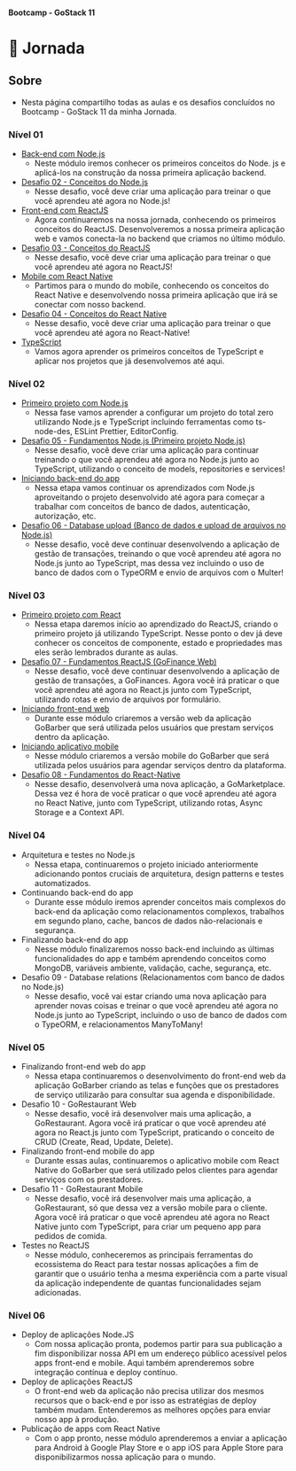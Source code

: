 ####  Bootcamp - GoStack 11
# 🚀 Jornada

## Sobre

- Nesta página compartilho todas as aulas e os desafios concluídos no Bootcamp - GoStack 11 da minha Jornada.

### Nível 01
  - [Back-end com Node.js](https://github.com/fabiosvf/bootcamp-gostack-11-nivel-01-back-end-com-node-js)
    - Neste módulo iremos conhecer os primeiros conceitos do Node. js e aplicá-los na construção da nossa primeira aplicação backend.
  - [Desafio 02 - Conceitos do Node.js](https://github.com/fabiosvf/bootcamp-gostack-11-desafio-02-conceitos-do-node-js)
    - Nesse desafio, você deve criar uma aplicação para treinar o que você aprendeu até agora no Node.js!
  - [Front-end com ReactJS](https://github.com/fabiosvf/bootcamp-gostack-11-nivel-01-front-end-com-reactjs)
    - Agora continuaremos na nossa jornada, conhecendo os primeiros conceitos do ReactJS. Desenvolveremos a nossa primeira aplicação web e vamos conecta-la no backend que criamos no último módulo.
  - [Desafio 03 - Conceitos do ReactJS](https://github.com/fabiosvf/bootcamp-gostack-11-desafio-03-conceitos-do-reactjs)
    - Nesse desafio, você deve criar uma aplicação para treinar o que você aprendeu até agora no ReactJS!
  - [Mobile com React Native](https://github.com/fabiosvf/bootcamp-gostack-11-nivel-01-mobile-com-react-native)
    - Partimos para o mundo do mobile, conhecendo os conceitos do React Native e desenvolvendo nossa primeira aplicação que irá se conectar com nosso backend.
  - [Desafio 04 - Conceitos do React Native](https://github.com/fabiosvf/bootcamp-gostack-11-desafio-04-conceitos-do-react-native)
    - Nesse desafio, você deve criar uma aplicação para treinar o que você aprendeu até agora no React-Native!
  - [TypeScript](https://github.com/fabiosvf/bootcamp-gostack-11-nivel-01-typescript)
    - Vamos agora aprender os primeiros conceitos de TypeScript e aplicar nos projetos que já desenvolvemos até aqui.

### Nível 02
  - [Primeiro projeto com Node.js](https://github.com/fabiosvf/bootcamp-gostack-11-nivel-02-primeiro-projeto-com-node-js)
    - Nessa fase vamos aprender a configurar um projeto do total zero utilizando Node.js e TypeScript incluindo ferramentas como ts-node-des, ESLint Prettier, EditorConfig.
  - [Desafio 05 - Fundamentos Node.js (Primeiro projeto Node.js)](https://github.com/fabiosvf/bootcamp-gostack-11-desafio-05-primeiro-projeto-node-js)
    - Nesse desafio, você deve criar uma aplicação para continuar treinando o que você aprendeu até agora no Node.js junto ao TypeScript, utilizando o conceito de models, repositories e services!
  - [Iniciando back-end do app](https://github.com/fabiosvf/bootcamp-gostack-11-nivel-02-iniciando-back-end-do-app)
    - Nessa etapa vamos continuar os aprendizados com Node.js aproveitando o projeto desenvolvido até agora para começar a trabalhar com conceitos de banco de dados, autenticação, autorização, etc.
  - [Desafio 06 - Database upload (Banco de dados e upload de arquivos no Node.js)](https://github.com/fabiosvf/bootcamp-gostack-11-desafio-06-database-upload)
    - Nesse desafio, você deve continuar desenvolvendo a aplicação de gestão de transações, treinando o que você aprendeu até agora no Node.js junto ao TypeScript, mas dessa vez incluindo o uso de banco de dados com o TypeORM e envio de arquivos com o Multer!

### Nível 03
  - [Primeiro projeto com React](https://github.com/fabiosvf/bootcamp-gostack-11-nivel-03-primeiro-projeto-com-react)
    - Nessa etapa daremos início ao aprendizado do ReactJS, criando o primeiro projeto já utilizando TypeScript. Nesse ponto o dev já deve conhecer os conceitos de componente, estado e propriedades mas eles serão lembrados durante as aulas.
  - [Desafio 07 - Fundamentos ReactJS (GoFinance Web)](https://github.com/fabiosvf/bootcamp-gostack-11-desafio-07-fundamentos-reactjs)
    - Nesse desafio, você deve continuar desenvolvendo a aplicação de gestão de transações, a GoFinances. Agora você irá praticar o que você aprendeu até agora no React.js junto com TypeScript, utilizando rotas e envio de arquivos por formulário.
  - [Iniciando front-end web](https://github.com/fabiosvf/bootcamp-gostack-11-nivel-03-iniciando-front-end-web)
    - Durante esse módulo criaremos a versão web da aplicação GoBarber que será utilizada pelos usuários que prestam serviços dentro da aplicação.
  - [Iniciando aplicativo mobile](https://github.com/fabiosvf/bootcamp-gostack-11-nivel-03-iniciando-aplicativo-mobile)
    - Nesse módulo criaremos a versão mobile do GoBarber que será utilizada pelos usuários para agendar serviços dentro da plataforma.
  - [Desafio 08 - Fundamentos do React-Native](https://github.com/fabiosvf/bootcamp-gostack-11-desafio-08-fundamentos-react-native)
    - Nesse desafio, desenvolverá uma nova aplicação, a GoMarketplace. Dessa vez é hora de você praticar o que você aprendeu até agora no React Native, junto com TypeScript, utilizando rotas, Async Storage e a Context API.

### Nível 04
  - Arquitetura e testes no Node.js
    - Nessa etapa, continuaremos o projeto iniciado anteriormente adicionando pontos cruciais de arquitetura, design patterns e testes automatizados. 
  - Continuando back-end do app
    - Durante esse módulo iremos aprender conceitos mais complexos do back-end da aplicação como relacionamentos complexos, trabalhos em segundo plano, cache, bancos de dados não-relacionais e segurança.
  - Finalizando back-end do app
    - Nesse módulo finalizaremos nosso back-end incluindo as últimas funcionalidades do app e também aprendendo conceitos como MongoDB, variáveis ambiente, validação, cache, segurança, etc.
  - Desafio 09 - Database relations (Relacionamentos com banco de dados no Node.js)
    - Nesse desafio, você vai estar criando uma nova aplicação para aprender novas coisas e treinar o que você aprendeu até agora no Node.js junto ao TypeScript, incluindo o uso de banco de dados com o TypeORM, e relacionamentos ManyToMany!

### Nível 05
  - Finalizando front-end web do app
    - Nessa etapa continuaremos o desenvolvimento do front-end web da aplicação GoBarber criando as telas e funções que os prestadores de serviço utilizarão para consultar sua agenda e disponibilidade.
  - Desafio 10 - GoRestaurant Web
    - Nesse desafio, você irá desenvolver mais uma aplicação, a GoRestaurant. Agora você irá praticar o que você aprendeu até agora no React.js junto com TypeScript, praticando o conceito de CRUD (Create, Read, Update, Delete).
  - Finalizando front-end mobile do app
    - Durante essas aulas, continuaremos o aplicativo mobile com React Native do GoBarber que será utilizado pelos clientes para agendar serviços com os prestadores.
  - Desafio 11 - GoRestaurant Mobile
    - Nesse desafio, você irá desenvolver mais uma aplicação, a GoRestaurant, só que dessa vez a versão mobile para o cliente. Agora você irá praticar o que você aprendeu até agora no React Native junto com TypeScript, para criar um pequeno app para pedidos de comida.
  - Testes no ReactJS
    - Nesse módulo, conheceremos as principais ferramentas do ecossistema do React para testar nossas aplicações a fim de garantir que o usuário tenha a mesma experiência com a parte visual da aplicação independente de quantas funcionalidades sejam adicionadas.

### Nível 06
  - Deploy de aplicações Node.JS
    - Com nossa aplicação pronta, podemos partir para sua publicação a fim disponibilizar nossa API em um endereço público acessível pelos apps front-end e mobile. Aqui também aprenderemos sobre integração contínua e deploy contínuo.
  - Deploy de aplicações ReactJS
    - O front-end web da aplicação não precisa utilizar dos mesmos recursos que o back-end e por isso as estratégias de deploy também mudam. Entenderemos as melhores opções para enviar nosso app à produção.
  - Publicação de apps com React Native
    - Com o app pronto, nesse módulo aprenderemos a enviar a aplicação para Android à Google Play Store e o app iOS para Apple Store para disponibilizarmos nossa aplicação para o mundo.
